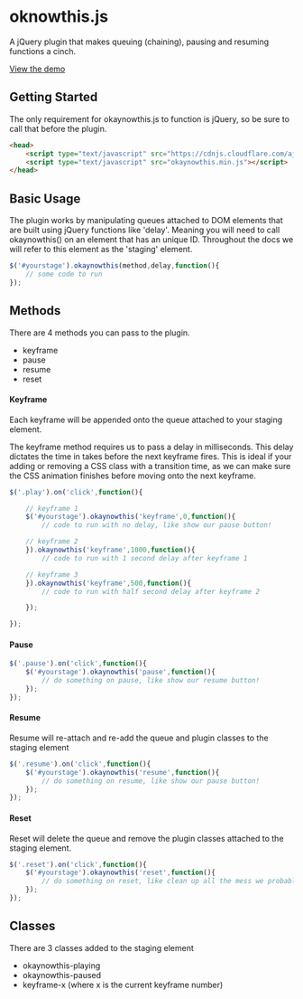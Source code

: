# oknowthis.js
A jQuery plugin that makes queuing (chaining), pausing and resuming functions a cinch.

[View the demo](https://jessengatai.github.io/okaynowthis.js/)

## Getting Started
The only requirement for okaynowthis.js to function is jQuery, so be sure to call that before the plugin.

```html
<head>
	<script type="text/javascript" src="https://cdnjs.cloudflare.com/ajax/libs/jquery/3.1.0/jquery.min.js"></script>
	<script type="text/javascript" src="okaynowthis.min.js"></script>
</head>
```

## Basic Usage
The plugin works by manipulating queues attached to DOM elements that are built using jQuery functions like 'delay'. Meaning you will need to call okaynowthis() on an element that has an unique ID. Throughout the docs we will refer to this element as the 'staging' element.

```javascript
$('#yourstage').okaynowthis(method,delay,function(){
	// some code to run
});
```

## Methods
There are 4 methods you can pass to the plugin.
* keyframe
* pause
* resume
* reset

#### Keyframe
Each keyframe will be appended onto the queue attached to your staging element.

The keyframe method requires us to pass a delay in milliseconds. This delay dictates the time in takes before the next keyframe fires. This is ideal if your adding or removing a CSS class with a transition time, as we can make sure the CSS animation finishes before moving onto the next keyframe.

```javascript
$('.play').on('click',function(){

	// keyframe 1
	$('#yourstage').okaynowthis('keyframe',0,function(){
		// code to run with no delay, like show our pause button!

	// keyframe 2
	}).okaynowthis('keyframe',1000,function(){
		// code to run with 1 second delay after keyframe 1

	// keyframe 3
	}).okaynowthis('keyframe',500,function(){
		// code to run with half second delay after keyframe 2

	});

});
```

#### Pause
```javascript
$('.pause').on('click',function(){
	$('#yourstage').okaynowthis('pause',function(){
		// do something on pause, like show our resume button!
	});
});
```

#### Resume
Resume will re-attach and re-add the queue and plugin classes to the staging element
```javascript
$('.resume').on('click',function(){
	$('#yourstage').okaynowthis('resume',function(){
		// do something on resume, like show our pause button!
	});
});
```

#### Reset
Reset will delete the queue and remove the plugin classes attached to the staging element.
```javascript
$('.reset').on('click',function(){
	$('#yourstage').okaynowthis('reset',function(){
		// do something on reset, like clean up all the mess we probably made!
	});
});
```

## Classes
There are 3 classes added to the staging element
* okaynowthis-playing
* okaynowthis-paused
* keyframe-x (where x is the current keyframe number)
